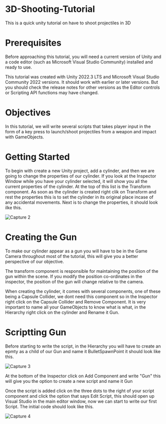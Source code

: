 # 3D-Shooting-Tutorial
This is a quick unity tutorial on have to shoot projectiles in 3D

# Prerequisites
Before approaching this tutorial, you will need a current version of Unity and a code editor (such as Microsoft Visual Studio Community) installed and ready to use.

This tutorial was created with Unity 2022.3 LTS and Microsoft Visual Studio Community 2022 versions. It should work with earlier or later versions. But you should check the release notes for other versions as the Editor controls or Scripting API functions may have changed.

# Objectives
In this tutorial, we will write several scripts that takes player input in the form of a key press to launch/shoot projectiles from a weapon and impact with GameObjects.

# Getting Started
To begin with create a new Unity project, add a cylinder, and then we are going to change the properties of our cylinder. If you look at the Inspector Window while you have your cylinder selected, it will show you all the current properties of the cylinder. At the top of this list is the Transform component. 
As soon as the cylinder is created right clik on Transform and rest the properties this is to set the cylinder in its original place incase of any accidental movements. Next is to change the properties, it should look ilke this.


![Capture 2](https://github.com/user-attachments/assets/47a1484d-d327-416a-89a1-f8b12f8e5c67)


# Creating the Gun
To make our cylinder appear as a gun you will have to be in the Game Camera throughout most of the tutorial, this will give you a better perspective of our objective.

The transform component is responsible for maintaining the position of the gun within the scene. If you modify the position co-ordinates in the inspector, the position of the gun will change relative to the camera.

When creating the cylinder, it comes with several components, one of these being a Capsule Collider, we dont need this component so in the Inspector right click on the Capsule Collider and Remove Component.
It is very important to name all your GameObjects to know what is what, in the Hierarchy right click on the cylinder and Rename it Gun.

# Scriptting Gun

Before starting to write the script, in the Hierarchy you will have to create an epmty as a child of our Gun and name it BulletSpawnPoint it should look like this.


![Capture 3](https://github.com/user-attachments/assets/8df68aaa-e592-46f0-9120-9f9c121bf5a3)

At the bottom of the Inspector click on Add Component and write "Gun" this will give you the option to create a new script and name it Gun

Once the script is added click on the three dots to the right of your script component and click the option that says Edit Script, this should open up Visual Studio in the main editor window, now we can start to write our first Script. The initial code should look like this. 


![Capture 4](https://github.com/user-attachments/assets/ec6ac0a0-caf5-4ce1-96d8-e7ef81929297)
